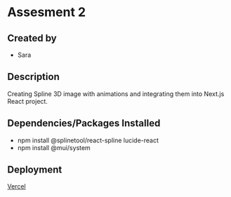 # Assesment 2

## Created by
- Sara

## Description
Creating Spline 3D image with animations and integrating them into Next.js React project.

## Dependencies/Packages Installed
- npm install @splinetool/react-spline lucide-react
- npm install @mui/system

## Deployment
[Vercel](https://landing-page-green-omega-18.vercel.app/)
